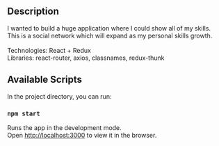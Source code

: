 ## Description

I wanted to build a huge application where I could show all of my skills. <br/>
This is a social network which will expand as my personal skills growth. <br/>
<br/>
Technologies: React + Redux <br/>
Libraries: react-router, axios, classnames, redux-thunk

## Available Scripts

In the project directory, you can run:

### `npm start`

Runs the app in the development mode.<br />
Open [http://localhost:3000](http://localhost:3000) to view it in the browser.

